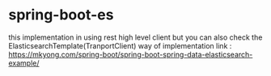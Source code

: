 # spring-boot-es
this implementation in using rest high level client
but you can also check the ElasticsearchTemplate(TranportClient) way of implementation 
link : https://mkyong.com/spring-boot/spring-boot-spring-data-elasticsearch-example/
